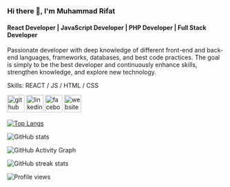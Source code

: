 ### Hi there 👋, I'm Muhammad Rifat
#### React Developer | JavaScript Developer | PHP Developer | Full Stack Developer
Passionate developer with deep knowledge of different front-end and back-end languages, frameworks, databases, and best code practices. The goal is simply to be the best developer and continuously enhance skills, strengthen knowledge, and explore new technology.

Skills: REACT / JS / HTML / CSS



[<img src='https://cdn.jsdelivr.net/npm/simple-icons@3.0.1/icons/github.svg' alt='github' height='40'>](https://github.com/MuhammadRifat)  [<img src='https://cdn.jsdelivr.net/npm/simple-icons@3.0.1/icons/linkedin.svg' alt='linkedin' height='40'>](https://www.linkedin.com/in/rifat-mia/)  [<img src='https://cdn.jsdelivr.net/npm/simple-icons@3.0.1/icons/facebook.svg' alt='facebook' height='40'>](https://www.facebook.com/https://www.facebook.com/muhammadrifat11/)  [<img src='https://cdn.jsdelivr.net/npm/simple-icons@3.0.1/icons/icloud.svg' alt='website' height='40'>](https://muhammadrifat.xyz/)  

[![Top Langs](https://github-readme-stats.vercel.app/api/top-langs/?username=MuhammadRifat)](https://github.com/anuraghazra/github-readme-stats)

![GitHub stats](https://github-readme-stats.vercel.app/api?username=MuhammadRifat&show_icons=true)  

![GitHub Activity Graph](https://activity-graph.herokuapp.com/graph?username=MuhammadRifat)  

![GitHub streak stats](https://github-readme-streak-stats.herokuapp.com/?user=MuhammadRifat)  

![Profile views](https://gpvc.arturio.dev/MuhammadRifat)  
